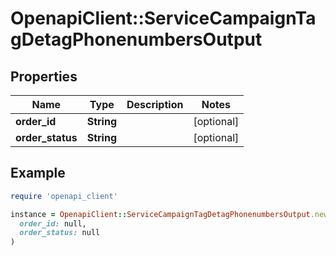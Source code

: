 # OpenapiClient::ServiceCampaignTagDetagPhonenumbersOutput

## Properties

| Name | Type | Description | Notes |
| ---- | ---- | ----------- | ----- |
| **order_id** | **String** |  | [optional] |
| **order_status** | **String** |  | [optional] |

## Example

```ruby
require 'openapi_client'

instance = OpenapiClient::ServiceCampaignTagDetagPhonenumbersOutput.new(
  order_id: null,
  order_status: null
)
```

